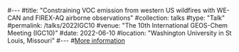 #---
#title: "Constraining VOC emission from western US wildfires with WE-CAN and FIREX-AQ airborne observations"
#collection: talks
#type: "Talk"
#permalink: /talks/2022IGC10
#venue: "The 10th International GEOS-Chem Meeting (IGC10)"
#date: 2022-06-10
#location: "Washington University in St Louis, Missouri"
#---
#[More information](https://github.com/jinlx/jinlx.github.io/blob/master/files/IGC10_JIN.pdf)
